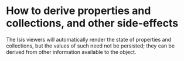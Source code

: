 How to derive properties and collections, and other side-effects
========

The Isis viewers will automatically render the state of properties and
collections, but the values of such need not be persisted; they can be
derived from other information available to the object.

